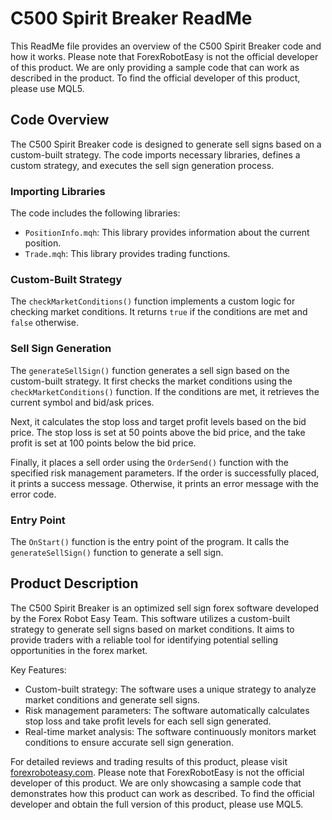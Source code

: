 # C500 Spirit Breaker ReadMe

This ReadMe file provides an overview of the C500 Spirit Breaker code and how it works. Please note that ForexRobotEasy is not the official developer of this product. We are only providing a sample code that can work as described in the product. To find the official developer of this product, please use MQL5.

## Code Overview

The C500 Spirit Breaker code is designed to generate sell signs based on a custom-built strategy. The code imports necessary libraries, defines a custom strategy, and executes the sell sign generation process.

### Importing Libraries

The code includes the following libraries:

- `PositionInfo.mqh`: This library provides information about the current position.
- `Trade.mqh`: This library provides trading functions.

### Custom-Built Strategy

The `checkMarketConditions()` function implements a custom logic for checking market conditions. It returns `true` if the conditions are met and `false` otherwise.

### Sell Sign Generation

The `generateSellSign()` function generates a sell sign based on the custom-built strategy. It first checks the market conditions using the `checkMarketConditions()` function. If the conditions are met, it retrieves the current symbol and bid/ask prices.

Next, it calculates the stop loss and target profit levels based on the bid price. The stop loss is set at 50 points above the bid price, and the take profit is set at 100 points below the bid price.

Finally, it places a sell order using the `OrderSend()` function with the specified risk management parameters. If the order is successfully placed, it prints a success message. Otherwise, it prints an error message with the error code.

### Entry Point

The `OnStart()` function is the entry point of the program. It calls the `generateSellSign()` function to generate a sell sign.

## Product Description

The C500 Spirit Breaker is an optimized sell sign forex software developed by the Forex Robot Easy Team. This software utilizes a custom-built strategy to generate sell signs based on market conditions. It aims to provide traders with a reliable tool for identifying potential selling opportunities in the forex market.

Key Features:
- Custom-built strategy: The software uses a unique strategy to analyze market conditions and generate sell signs.
- Risk management parameters: The software automatically calculates stop loss and take profit levels for each sell sign generated.
- Real-time market analysis: The software continuously monitors market conditions to ensure accurate sell sign generation.

For detailed reviews and trading results of this product, please visit [forexroboteasy.com](https://forexroboteasy.com/forex-robot-review/c500-spirit-breaker-review-optimized-sell-sign-forex-software/). Please note that ForexRobotEasy is not the official developer of this product. We are only showcasing a sample code that demonstrates how this product can work as described. To find the official developer and obtain the full version of this product, please use MQL5.
